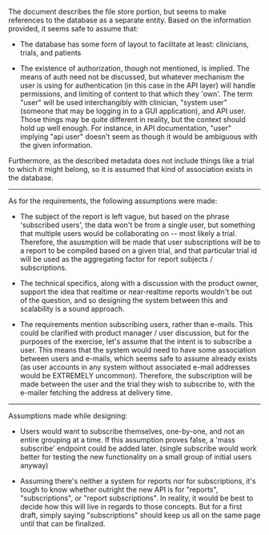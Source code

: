 The document describes the file store portion, but seems to make references to the database as a separate entity.
Based on the information provided, it seems safe to assume that:

- The database has some form of layout to facilitate at least: clinicians, trials, and patients

- The existence of authorization, though not mentioned, is implied. 
The means of auth need not be discussed, but whatever mechanism the user is using for authentication (in this case in the API layer) will handle permissions, and limiting of content to that which they 'own'.
The term "user" will be used interchangibly with clinician, "system user" (someone that may be logging in to a GUI application), and API user. Those things may be quite different in reality, but the context should hold up well enough. For instance, in API documentation, "user" implying "api user" doesn't seem as though it would be ambiguous with the given information.


Furthermore, as the described metadata does not include things like a trial to which it might belong, so it is assumed that kind of association exists in the database. 

---

As for the requirements, the following assumptions were made:

- The subject of the report is left vague, but based on the phrase 'subscribed users', the data won't be from a single user, but something that multiple users would be collaborating on -- most likely a trial.
Therefore, the asusmption will be made that user subscriptions will be to a report to be compiled based on a given trial, and that particular trial id will be used as the aggregating factor for report subjects / subscriptions.

- The technical specifics, along with a discussion with the product owner, support the idea that realtime or near-realtime reports wouldn't be out of the question, and so designing the system between this and scalability is a sound approach.

- The requirements mention subscribing users, rather than e-mails. This could be clarified with product manager / user discussion, but for the purposes of the exercise, let's assume that the intent is to subscribe a user. This means that the system would need to have some association between users and e-mails, which seems safe to assume already exists (as user accounts in any system without associated e-mail addresses would be EXTREMELY uncommon). Therefore, the subscription will be made between the user and the trial they wish to subscribe to, with the e-mailer fetching the address at delivery time.


---

Assumptions made while designing:

- Users would want to subscribe themselves, one-by-one, and not an entire grouping at a time. If this assumption proves false, a 'mass subscribe' endpoint could be added later. (single subscribe would work better for testing the new functionality on a small group of initial users anyway)

- Assuming there's neither a system for reports nor for subscriptions, it's tough to know whether outright the new API is for "reports", "subscriptions", or "report subscriptions". In reality, it would be best to decide how this will live in regards to those concepts. But for a first draft, simply saying "subscriptions" should keep us all on the same page until that can be finalized.